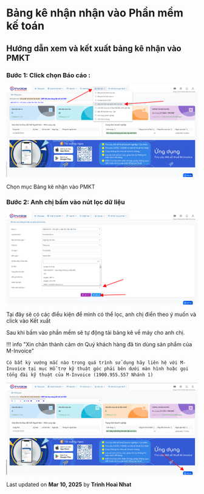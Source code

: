 # **Bảng kê nhận nhận vào Phần mềm kế toán**

## **Hướng dẫn xem và kết xuất bảng kê nhận vào PMKT**

### Bước 1: Click chọn Báo cáo :

![Hình 1](../../assets/images/mSMI/msmi_pmkt_1.png)

Chọn mục Bảng kê nhận vào PMKT

### Bước 2: Anh chị bấm vào nút lọc dữ liệu

![Hình 2](../../assets/images/mSMI/msmi_pmkt_2.png)

Tại đây sẽ có các điều kiện để mình có thể lọc, anh chị điền theo ý muốn và click vào Kết xuất

Sau khi bấm vào phần mềm sẽ tự động tải bảng kê về máy cho anh chị.

!!! info "Xin chân thành cảm ơn Quý khách hàng đã tin dùng sản phẩm của M-Invoice"

    Có bất kỳ vướng mắc nào trong quá trình sử dụng hãy liên hệ với M-Invoice tại mục Hỗ trợ kỹ thuật góc phải bên dưới màn hình hoặc gọi tổng đài kỹ thuật của M-Invoice (1900.955.557 Nhánh 1)

![Hình 5](../../assets/images/mSMI/msmi_footer.png)




<div class="last-updated">Last updated on <strong>Mar 10, 2025</strong> by <strong>Trinh Hoai Nhat</strong></div>
